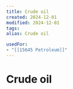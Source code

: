 ```yaml
---
title: Crude oil
created: 2024-12-01
modified: 2024-12-01
tags: 
alias: Crude oil

usedFor:
- "[[15645 Petroleum]]"
---
```

# Crude oil
